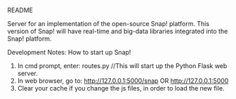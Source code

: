 README

Server for an implementation of the open-source Snap! platform. This version of Snap! will have real-time and big-data
libraries integrated into the Snap! platform.





Development Notes:
How to start up Snap!

1. In cmd prompt, enter:
		routes.py	//This will start up the Python Flask web server.
2. In web browser, go to:
		http://127.0.0.1:5000/snap
		OR
		http://127.0.0.1:5000
3. Clear your cache if you change the js files, in order to load the new file.